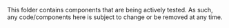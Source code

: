 This folder contains components that are being actively tested. As such, any code/components here is subject to change
or be removed at any time.
